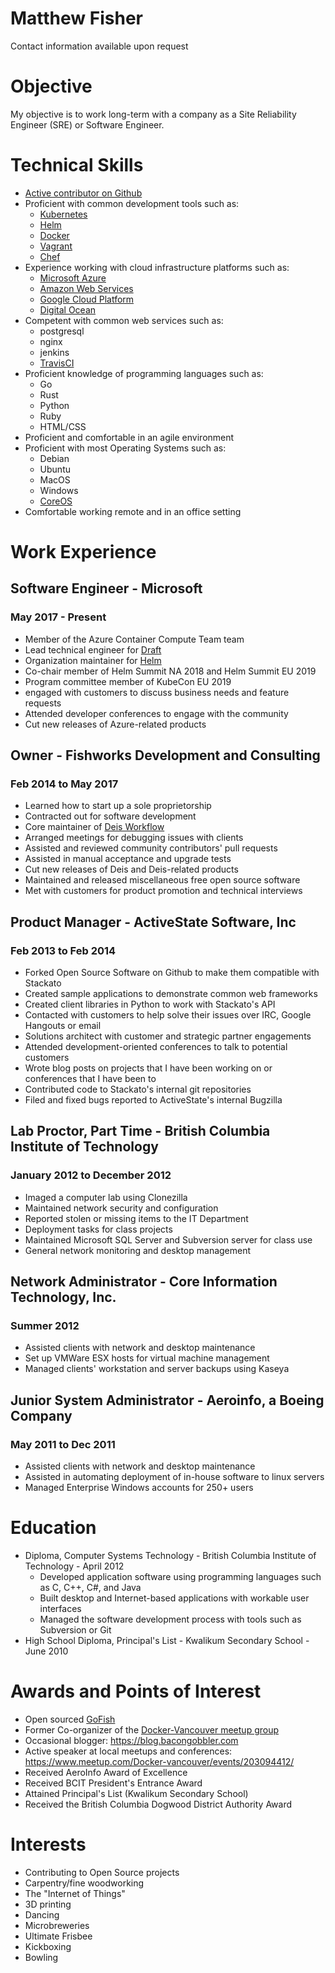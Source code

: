 Matthew Fisher
==============

Contact information available upon request

# Objective

My objective is to work long-term with a company as a Site Reliability Engineer (SRE) or Software Engineer.

# Technical Skills

* [Active contributor on Github](http://github.com/bacongobbler)
* Proficient with common development tools such as:
    * [Kubernetes](https://kubernetes.io/)
    * [Helm](https://helm.sh/)
    * [Docker](https://www.docker.com/)
    * [Vagrant](http://www.vagrantup.com/)
    * [Chef](http://www.opscode.com/)
* Experience working with cloud infrastructure platforms such as:
    * [Microsoft Azure](https://azure.microsoft.com/)
    * [Amazon Web Services](https://aws.amazon.com/)
    * [Google Cloud Platform](https://cloud.google.com/)
    * [Digital Ocean](https://www.digitalocean.com/)
* Competent with common web services such as:
    * postgresql
    * nginx
    * jenkins
    * [TravisCI](https://travis-ci.org/)
* Proficient knowledge of programming languages such as:
    * Go
    * Rust
    * Python
    * Ruby
    * HTML/CSS
* Proficient and comfortable in an agile environment
* Proficient with most Operating Systems such as:
    * Debian
    * Ubuntu
    * MacOS
    * Windows
    * [CoreOS](https://coreos.com)
* Comfortable working remote and in an office setting

# Work Experience

## Software Engineer - Microsoft
### May 2017 - Present

* Member of the Azure Container Compute Team team
* Lead technical engineer for [Draft](https://github.com/Azure/draft)
* Organization maintainer for [Helm](https://helm.sh)
* Co-chair member of Helm Summit NA 2018 and Helm Summit EU 2019
* Program committee member of KubeCon EU 2019
* engaged with customers to discuss business needs and feature requests
* Attended developer conferences to engage with the community
* Cut new releases of Azure-related products

## Owner - Fishworks Development and Consulting
### Feb 2014 to May 2017

* Learned how to start up a sole proprietorship
* Contracted out for software development
* Core maintainer of [Deis Workflow](https://github.com/deis/workflow)
* Arranged meetings for debugging issues with clients
* Assisted and reviewed community contributors' pull requests
* Assisted in manual acceptance and upgrade tests
* Cut new releases of Deis and Deis-related products
* Maintained and released miscellaneous free open source software
* Met with customers for product promotion and technical interviews

## Product Manager - ActiveState Software, Inc
### Feb 2013 to Feb 2014

* Forked Open Source Software on Github to make them compatible with Stackato
* Created sample applications to demonstrate common web frameworks
* Created client libraries in Python to work with Stackato's API
* Contacted with customers to help solve their issues over IRC, Google Hangouts or email
* Solutions architect with customer and strategic partner engagements
* Attended development-oriented conferences to talk to potential customers
* Wrote blog posts on projects that I have been working on or conferences that I have been to
* Contributed code to Stackato's internal git repositories
* Filed and fixed bugs reported to ActiveState's internal Bugzilla

## Lab Proctor, Part Time - British Columbia Institute of Technology
### January 2012 to December 2012

* Imaged a computer lab using Clonezilla
* Maintained network security and configuration
* Reported stolen or missing items to the IT Department
* Deployment tasks for class projects
* Maintained Microsoft SQL Server and Subversion server for class use
* General network monitoring and desktop management

## Network Administrator - Core Information Technology, Inc.
### Summer 2012

* Assisted clients with network and desktop maintenance
* Set up VMWare ESX hosts for virtual machine management
* Managed clients' workstation and server backups using Kaseya

## Junior System Administrator - Aeroinfo, a Boeing Company
### May 2011 to Dec 2011

* Assisted clients with network and desktop maintenance
* Assisted in automating deployment of in-house software to linux servers
* Managed Enterprise Windows accounts for 250+ users

# Education

* Diploma, Computer Systems Technology - British Columbia Institute of Technology - April 2012
    * Developed application software using programming languages such as C, C++, C#, and Java
    * Built desktop and Internet-based applications with workable user interfaces
    * Managed the software development process with tools such as Subversion or Git
* High School Diploma, Principal's List - Kwalikum Secondary School - June 2010

# Awards and Points of Interest

* Open sourced [GoFish](https://gofi.sh)
* Former Co-organizer of the [Docker-Vancouver meetup group](http://www.meetup.com/Docker-vancouver/)
* Occasional blogger: https://blog.bacongobbler.com
* Active speaker at local meetups and conferences: https://www.meetup.com/Docker-vancouver/events/203094412/
* Received AeroInfo Award of Excellence
* Received BCIT President's Entrance Award
* Attained Principal's List (Kwalikum Secondary School)
* Received the British Columbia Dogwood District Authority Award

# Interests

* Contributing to Open Source projects
* Carpentry/fine woodworking
* The "Internet of Things"
* 3D printing
* Dancing
* Microbreweries
* Ultimate Frisbee
* Kickboxing
* Bowling
